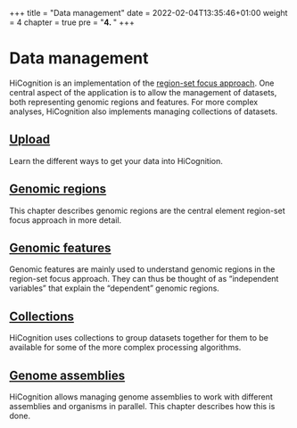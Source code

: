 +++
title = "Data management"
date = 2022-02-04T13:35:46+01:00
weight = 4
chapter = true
pre = "<b>4. </b>"
+++

# Data management

HiCognition is an implementation of the [region-set focus approach](/concepts/region_set_focus/). One central aspect of the application is to allow the management of datasets, both representing genomic regions and features. For more complex analyses, HiCognition also implements managing collections of datasets.

## [Upload](/data_management/uploading/)
Learn the different ways to get your data into HiCognition.

## [Genomic regions](/data_management/regions/)
This chapter describes genomic regions are the central element region-set focus approach in more detail.

## [Genomic features](/data_management/features/)
Genomic features are mainly used to understand genomic regions in the region-set focus approach. They can thus be thought of as “independent variables” that explain the “dependent” genomic regions.

## [Collections](/data_management/collections/)
HiCognition uses collections to group datasets together for them to be available for some of the more complex processing algorithms.

## [Genome assemblies](/data_management/genome_assemblies/)
HiCognition allows managing genome assemblies to work with different assemblies and organisms in parallel. This chapter describes how this is done. 